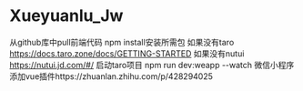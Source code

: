 # Xueyuanlu_Jw

从github库中pull前端代码
npm install安装所需包
如果没有taro https://docs.taro.zone/docs/GETTING-STARTED
如果没有nutui https://nutui.jd.com/#/
启动taro项目 npm run dev:weapp --watch
微信小程序添加vue插件https://zhuanlan.zhihu.com/p/428294025
